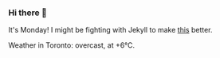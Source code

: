 ### Hi there :wave:

It's Monday! I might be fighting with Jekyll to make [this](https://swissclubto.github.io) better.

Weather in Toronto: overcast, at +6°C.
